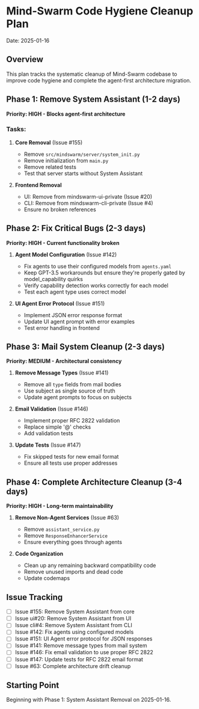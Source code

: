 # Mind-Swarm Code Hygiene Cleanup Plan
Date: 2025-01-16

## Overview
This plan tracks the systematic cleanup of Mind-Swarm codebase to improve code hygiene and complete the agent-first architecture migration.

## Phase 1: Remove System Assistant (1-2 days)
**Priority: HIGH - Blocks agent-first architecture**

### Tasks:
1. **Core Removal** (Issue #155)
   - Remove `src/mindswarm/server/system_init.py`
   - Remove initialization from `main.py`
   - Remove related tests
   - Test that server starts without System Assistant

2. **Frontend Removal** 
   - UI: Remove from mindswarm-ui-private (Issue #20)
   - CLI: Remove from mindswarm-cli-private (Issue #4)
   - Ensure no broken references

## Phase 2: Fix Critical Bugs (2-3 days)
**Priority: HIGH - Current functionality broken**

1. **Agent Model Configuration** (Issue #142)
   - Fix agents to use their configured models from `agents.yaml`
   - Keep GPT-3.5 workarounds but ensure they're properly gated by model_capability quirks
   - Verify capability detection works correctly for each model
   - Test each agent type uses correct model

2. **UI Agent Error Protocol** (Issue #151)
   - Implement JSON error response format
   - Update UI agent prompt with error examples
   - Test error handling in frontend

## Phase 3: Mail System Cleanup (2-3 days)
**Priority: MEDIUM - Architectural consistency**

1. **Remove Message Types** (Issue #141)
   - Remove all `type` fields from mail bodies
   - Use subject as single source of truth
   - Update agent prompts to focus on subjects

2. **Email Validation** (Issue #146)
   - Implement proper RFC 2822 validation
   - Replace simple '@' checks
   - Add validation tests

3. **Update Tests** (Issue #147)
   - Fix skipped tests for new email format
   - Ensure all tests use proper addresses

## Phase 4: Complete Architecture Cleanup (3-4 days)
**Priority: HIGH - Long-term maintainability**

1. **Remove Non-Agent Services** (Issue #63)
   - Remove `assistant_service.py`
   - Remove `ResponseEnhancerService`
   - Ensure everything goes through agents

2. **Code Organization**
   - Clean up any remaining backward compatibility code
   - Remove unused imports and dead code
   - Update codemaps

## Issue Tracking
- [ ] Issue #155: Remove System Assistant from core
- [ ] Issue ui#20: Remove System Assistant from UI
- [ ] Issue cli#4: Remove System Assistant from CLI
- [ ] Issue #142: Fix agents using configured models
- [ ] Issue #151: UI Agent error protocol for JSON responses
- [ ] Issue #141: Remove message types from mail system
- [ ] Issue #146: Fix email validation to use proper RFC 2822
- [ ] Issue #147: Update tests for RFC 2822 email format
- [ ] Issue #63: Complete architecture drift cleanup

## Starting Point
Beginning with Phase 1: System Assistant Removal on 2025-01-16.